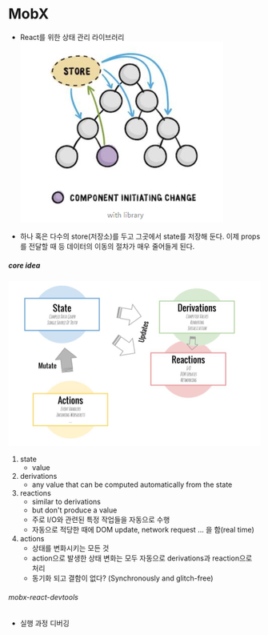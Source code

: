 MobX
========

- React를 위한 상태 관리 라이브러리
![managing_state_by_store](./store_state.png)

- 하나 혹은 다수의 store(저장소)를 두고 그곳에서 state를 저장해 둔다. 이제 props를 전달할 때 등 데이터의 이동의 절차가 매우 줄어들게 된다.

##### core idea
![managin_state_flow](./flow.png)

1. state
    - value
2. derivations
    - any value that can be computed automatically from the state
3. reactions
    - similar to derivations
    - but don't produce a value
    - 주로 I/O와 관련된 특정 작업들을 자동으로 수행
    - 자동으로 적당한 때에 DOM update, network request ... 을 함(real time)
4. actions
    - 상태를 변화시키는 모든 것
    - action으로 발생한 상태 변화는 모두 자동으로 derivations과 reaction으로 처리
    - 동기화 되고 결함이 없다?
    (Synchronously and glitch-free)

###### mobx-react-devtools
- 실행 과정 디버깅